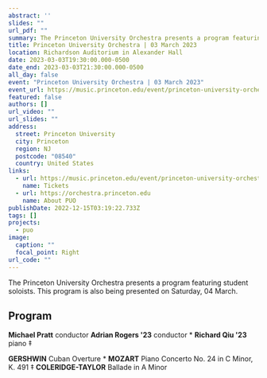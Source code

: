 ```yaml
---
abstract: ''
slides: ""
url_pdf: ""
summary: The Princeton University Orchestra presents a program featuring student soloists.
title: Princeton University Orchestra | 03 March 2023
location: Richardson Auditorium in Alexander Hall
date: 2023-03-03T19:30:00.000-0500
date_end: 2023-03-03T21:30:00.000-0500
all_day: false
event: "Princeton University Orchestra | 03 March 2023"
event_url: https://music.princeton.edu/event/princeton-university-orchestra-concerto-competition-winners/2023-03-03/
featured: false
authors: []
url_video: ""
url_slides: ""
address:
  street: Princeton University
  city: Princeton
  region: NJ
  postcode: "08540"
  country: United States
links:
  - url: https://music.princeton.edu/event/princeton-university-orchestra-concerto-competition-winners/2023-03-03/
    name: Tickets
  - url: https://orchestra.princeton.edu
    name: About PUO
publishDate: 2022-12-15T03:19:22.733Z
tags: []
projects:
  - puo
image:
  caption: ""
  focal_point: Right
url_code: ""
---
```

The Princeton University Orchestra presents a program featuring student soloists. This program is also being presented on Saturday, 04 March.

## Program
**Michael Pratt** conductor
**Adrian Rogers '23** conductor \*
**Richard Qiu '23** piano ‡

**GERSHWIN** Cuban Overture \*
**MOZART** Piano Concerto No. 24 in C Minor, K. 491 ‡
**COLERIDGE-TAYLOR** Ballade in A Minor
